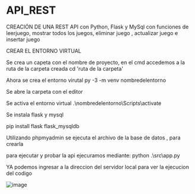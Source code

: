 # API_REST
CREACIÓN DE UNA REST API con Python, Flask y MySql 
con funciones de leerjuego, mostrar todos los juegos, eliminar juego , actualizar juego e insertar juego

CREAR EL ENTORNO VIRTUAL

Se crea un capeta con el nombre de proyecto, en el cmd accedemos a la ruta de la carpeta creada
cd 'ruta de la carpeta'

Ahora se crea el entorno virutal
py -3 -m venv nombredelentorno

Se abre la carpeta con el editor 

Se activa el entorno virtual
.\nombredelentorno\Scripts\activate

Se instala flask y mysql

pip install flask flask_mysqldb

Utilizando phpmyadmin se ejecuta el archivo de la base de datos , para crearla 

para ejecutar y probar la api ejecuramos mediante: python .\src\app.py

YA podemos ingresar a la direccion del servidor local para ver la ejecucion del codigo 

![image](https://user-images.githubusercontent.com/79237723/161392358-92bf2293-4818-4947-9829-decb39761422.png)
